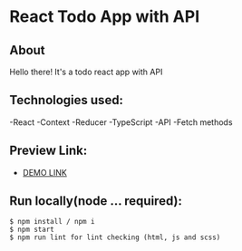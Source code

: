 # React Todo App with API

## About
Hello there!
It's a todo react app with API

## Technologies used:
-React
-Context
-Reducer
-TypeScript
-API
-Fetch methods

## Preview Link:
* [DEMO LINK](https://zubyk-yaroslav.github.io/To-Do-app-react-API/)

## Run locally(node ... required):
```
$ npm install / npm i
$ npm start
$ npm run lint for lint checking (html, js and scss)
```
